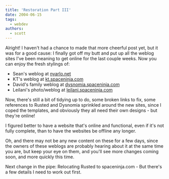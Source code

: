 ```yaml
---
title: 'Restoration Part III'
date: 2004-06-15
tags:
  - webdev
authors:
  - scott
---
```


Alright! I haven't had a chance to made that more cheerful post yet, but it was for a good cause: I finally got off my butt and put up all the weblog sites I've been meaning to get online for the last couple weeks. Now you can enjoy the fresh stylings of:

- Sean's weblog at [nyarlo.net](http://nyarlo.net/)
- KT's weblog at [kt.spaceninja.com](http://kt.spaceninja.com/)
- David's family weblog at [dysnomia.spaceninja.com](http://dysnomia.spaceninja.com/)
- Leilani's photo/weblog at [leilani.spaceninja.com](http://leilani.spaceninja.com/blog/)

Now, there's still a bit of tidying up to do, some broken links to fix, some references to Rusted and Dysnomia sprinkled around the new sites, since I coped the templates, and obviously they all need their own designs - but they're online!

I figured better to have a website that's online and functional, even if it's not fully complete, than to have the websites be offline any longer.

Oh, and there may not be any new content on these for a few days, since the owners of these weblogs are probably hearing about it at the same time you are, but keep your eye on them, and you'll see more changes coming soon, and more quickly this time.

Next change in the pipe: Relocating Rusted to spaceninja.com - But there's a few details I need to work out first.
